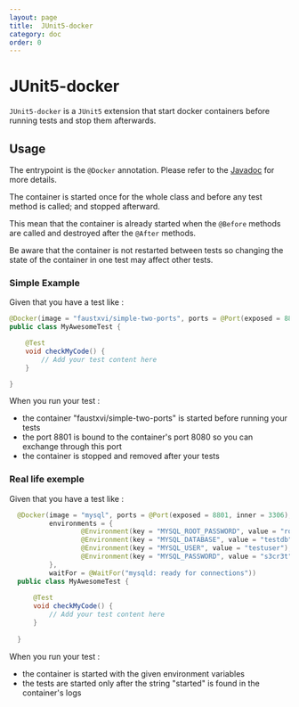 ```yaml
---
layout: page
title:  JUnit5-docker
category: doc
order: 0
---
```


# JUnit5-docker

`JUnit5-docker` is a `JUnit5` extension that start docker containers before running tests and stop them afterwards.

## Usage

  The entrypoint is the `@Docker` annotation. Please refer to the [Javadoc]() for more details.
  
  The container is started once for the whole class and before any test method is called; and stopped afterward.
   
  This mean that the container is already started when the `@Before` methods are called and destroyed after the `@After` methods.
  
  Be aware that the container is not restarted between tests so changing the state of the container in one test may affect other tests.
  
### Simple Example
  
  Given that you have a test like : 

```java
@Docker(image = "faustxvi/simple-two-ports", ports = @Port(exposed = 8801, inner = 8080))
public class MyAwesomeTest {

    @Test
    void checkMyCode() {
        // Add your test content here
    }

}
```

  When you run your test :
  
  * the container "faustxvi/simple-two-ports" is started before running your tests
  * the port 8801 is bound to the container's port 8080 so you can exchange through this port
  * the container is stopped and removed after your tests
 
  
### Real life exemple
  
  Given that you have a test like :

```java
  @Docker(image = "mysql", ports = @Port(exposed = 8801, inner = 3306),
          environments = {
                  @Environment(key = "MYSQL_ROOT_PASSWORD", value = "root"),
                  @Environment(key = "MYSQL_DATABASE", value = "testdb"),
                  @Environment(key = "MYSQL_USER", value = "testuser"),
                  @Environment(key = "MYSQL_PASSWORD", value = "s3cr3t"),
          },
          waitFor = @WaitFor("mysqld: ready for connections"))
  public class MyAwesomeTest {
  
      @Test
      void checkMyCode() {
          // Add your test content here
      }
  
  }
```

 When you run your test :
 
 * the container is started with the given environment variables
 * the tests are started only after the string "started" is found in the container's logs
 
